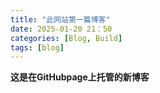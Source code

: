 ```yaml
---
title: "此网站第一篇博客"
date: 2025-01-20 21：50
categories: [Blog, Build]
tags: [blog]
---
```

**这是在GitHubpage上托管的新博客**
